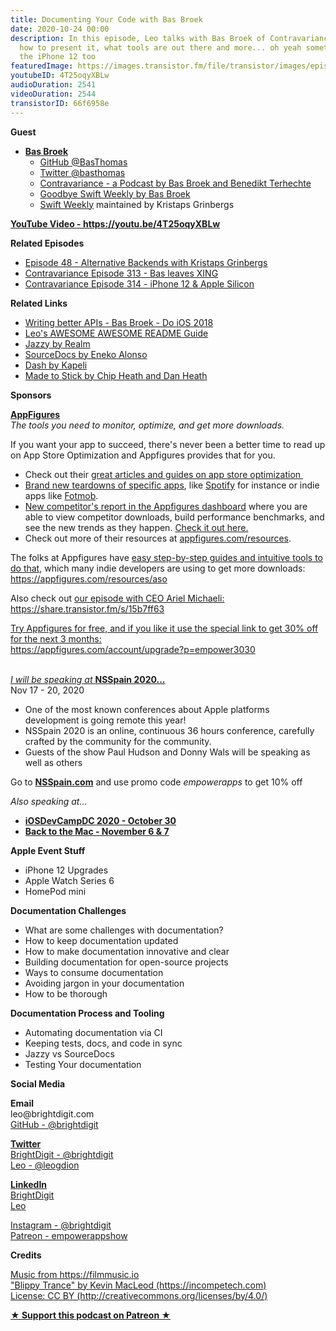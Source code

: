 ```yaml
---
title: Documenting Your Code with Bas Broek
date: 2020-10-24 00:00
description: In this episode, Leo talks with Bas Broek of Contravariance about documentation,
  how to present it, what tools are out there and more... oh yeah something about
  the iPhone 12 too
featuredImage: https://images.transistor.fm/file/transistor/images/episode/382673/full_1603484680-artwork.jpg
youtubeID: 4T25oqyXBLw
audioDuration: 2541
videoDuration: 2544
transistorID: 66f6958e
---
```

<p><b>Guest</b></p><ul><li>
<a href="%20https://basthomas.github.io"><strong>Bas Broek</strong></a><ul>
<li>
<a href="https://github.com/BasThomas">GitHub @BasThomas</a> </li>
<li><a href="https://twitter.com/basthomas">Twitter @basthomas</a></li>
<li><a href="https://contravariance.rocks">Contravariance - a Podcast by Bas Broek and Benedikt Terhechte</a></li>
<li><a href="https://basthomas.github.io/goodbye-swift-weekly">Goodbye Swift Weekly by Bas Broek</a></li>
<li>
<a href="https://swiftweekly.com">Swift Weekly</a> maintained by Kristaps Grinbergs</li>
</ul>
</li></ul><p><a href="https://youtu.be/4T25oqyXBLw"><strong>YouTube Video - https://youtu.be/4T25oqyXBLw</strong></a></p><p><b>Related Episodes</b></p><ul>
<li><a href="https://share.transistor.fm/s/fca974ca">Episode 48 - Alternative Backends with Kristaps Grinbergs</a></li>
<li><a href="https://contravariance.rocks/episodes/313_show_notes.html">Contravariance Episode 313 - Bas leaves XING</a></li>
<li><a href="https://contravariance.rocks/episodes/314_show_notes.html">Contravariance Episode 314 - iPhone 12 &amp; Apple Silicon</a></li>
</ul><p><b>Related Links</b></p><ul>
<li><a href="https://www.youtube.com/watch?v=V9zmHUlPMfs">Writing better APIs - Bas Broek - Do iOS 2018</a></li>
<li><a href="https://github.com/leogdion/AWESOME-AWESOME-README">Leo's AWESOME AWESOME README Guide</a></li>
<li><a href="https://github.com/realm/jazzy">Jazzy by Realm</a></li>
<li><a href="https://github.com/eneko/SourceDocs">SourceDocs by Eneko Alonso</a></li>
<li><a href="https://kapeli.com/dash">Dash by Kapeli</a></li>
<li><a href="https://heathbrothers.com/books/made-to-stick/">Made to Stick by Chip Heath and Dan Heath</a></li>
</ul><p><b>Sponsors</b></p><p><a href="https://appfigures.com/account/upgrade?p=empower3030"><strong>AppFigures</strong></a><strong><br></strong><em>The tools you need to monitor, optimize, and get more downloads.</em><strong></strong></p><p>If you want your app to succeed, there's never been a better time to read up on App Store Optimization and Appfigures provides that for you. </p><ul>
<li>Check out their <a href="https://appfigures.com/resources">great articles and guides on app store optimization </a>
</li>
<li>
<a href="https://appfigures.com/resources/tagged/aso-teardown">Brand new teardowns of specific apps</a>, like <a href="https://appfigures.com/resources/aso/optimization-teardown-spotify">Spotify</a> for instance or indie apps like <a href="https://appfigures.com/resources/aso/aso-teardown-fotmob">Fotmob</a>.</li>
<li>
<a href="https://appfigures.com/reports/competitors?utm_source=empowerapps">New competitor's report in the Appfigures dashboard</a> where you are able to view competitor downloads, build performance benchmarks, and see the new trends as they happen. <a href="https://appfigures.com/reports/competitors?utm_source=empowerapps">Check it out here.</a>
</li>
<li>Check out more of their resources at <a href="http://appfigures.com/resources">appfigures.com/resources</a>.</li>
</ul><p>The folks at Appfigures have <a href="https://appfigures.com/resources/aso">easy step-by-step guides and intuitive tools to do that</a>, which many indie developers are using to get more downloads:<br><a href="https://appfigures.com/resources/aso">https://appfigures.com/resources/aso</a></p><p>Also check out <a href="https://share.transistor.fm/s/15b7ff63">our episode with CEO Ariel Michaeli:<br>https://share.transistor.fm/s/15b7ff63</a></p><p><a href="https://appfigures.com/account/upgrade?p=empower3030">Try Appfigures for free, and if you like it use the special link to get 30% off for the next 3 months:</a><a href="https://www.linode.com/?r=97e09acbd5d304d87dadef749491d245e71c74e7"><br></a><a href="https://appfigures.com/account/upgrade?p=empower3030">https://appfigures.com/account/upgrade?p=empower3030</a></p><p><br><a href="https://remote.nsspain.com/"><em>I will be speaking at </em><strong>NSSpain 2020...</strong></a><br>Nov 17 - 20, 2020</p><ul>
<li>One of the most known conferences about Apple platforms development is going remote this year! </li>
<li>NSSpain 2020 is an online, continuous 36 hours conference, carefully crafted by the community for the community.</li>
<li>Guests of the show Paul Hudson and Donny Wals will be speaking as well as others</li>
</ul><p>Go to <a href="https://remote.nsspain.com/"><strong>NSSpain.com</strong></a> and use promo code <em>empowerapps </em>to get 10% off</p><p><em>Also speaking at...</em></p><ul>
<li><a href="https://www.iosdevcampdc.com/"><strong>iOSDevCampDC 2020 - October 30</strong></a></li>
<li><a href="https://backtomac.org/"><strong>Back to the Mac - November 6 &amp; 7</strong></a></li>
</ul><p><b>Apple Event Stuff</b></p><ul>
<li>iPhone 12 Upgrades</li>
<li>Apple Watch Series 6</li>
<li>HomePod mini</li>
</ul><p><b>Documentation Challenges</b></p><ul>
<li>What are some challenges with documentation?</li>
<li>How to keep documentation updated</li>
<li>How to make documentation innovative and clear</li>
<li>Building documentation for open-source projects</li>
<li>Ways to consume documentation</li>
<li>Avoiding jargon in your documentation</li>
<li>How to be thorough</li>
</ul><p><b>Documentation Process and Tooling</b></p><ul>
<li>Automating documentation via CI</li>
<li>Keeping tests, docs, and code in sync</li>
<li>Jazzy vs SourceDocs</li>
<li>Testing Your documentation</li>
</ul><p><b>Social Media</b></p><p><strong>Email</strong><br>leo@brightdigit.com<br><a href="https://github.com/brightdigit">GitHub - @brightdigit</a></p><p><a href="https://twitter.com/brightdigit"><strong>Twitter </strong><br>BrightDigit - @brightdigit</a><br><a href="https://twitter.com/leogdion">Leo - @leogdion</a></p><p><a href="https://www.linkedin.com/company/bright-digit"><strong>LinkedIn</strong><br>BrightDigit</a><br><a href="https://www.linkedin.com/in/leogdion/">Leo</a></p><p><a href="https://www.instagram.com/brightdigit/">Instagram - @brightdigit</a><br><a href="https://www.patreon.com/empowerappsshow">Patreon - empowerappshow</a></p><p><b>Credits</b></p><p><a href="https://filmmusic.io/">Music from https://filmmusic.io</a><br><a href="https://incompetech.com/">"Blippy Trance" by Kevin MacLeod (https://incompetech.com)</a><br><a href="http://creativecommons.org/licenses/by/4.0/">License: CC BY (http://creativecommons.org/licenses/by/4.0/)</a></p><p><strong><a href="https://www.patreon.com/empowerappsshow" rel="payment" title="★ Support this podcast on Patreon ★">★ Support this podcast on Patreon ★</a></strong></p>
      